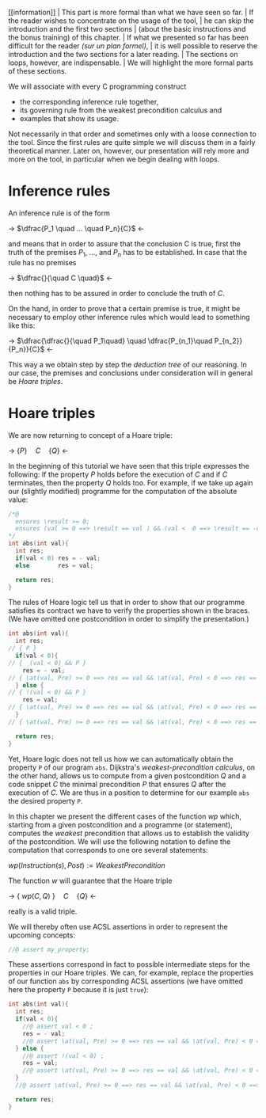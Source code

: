 [[information]]
| This part is more formal than what we have seen so far.
| If the reader wishes to concentrate on the usage of the tool,
| he can skip the introduction and the first two sections
| (about the basic instructions and the bonus training) of this chapter.
| If what we presented so far has been difficult for the reader *(sur un plan formel)*,
| it is well possible to reserve the introduction and the two sections for a later reading.
| The sections on loops, however, are indispensable.
| We will highlight the more formal parts of these sections.

We will associate with every C programming construct
- the corresponding inference rule together,
- its governing rule from the weakest precondition calculus and
- examples that show its usage.

Not necessarily in that order and sometimes only with a loose connection to the
tool. Since the first rules are quite simple we will discuss them in a fairly
theoretical manner.
Later on, however, our presentation will rely more and more on the tool,
in particular when we begin dealing with loops.

# Inference rules

An inference rule is of the form

-> $\dfrac{P_1 \quad ... \quad P_n}{C}$ <-

and means that in order to assure that the conclusion C is true, first the truth
of the premises $P_1$, ..., and $P_n$ has to be established.
In case that the rule has no premises

-> $\dfrac{}{\quad C \quad}$ <-

then nothing has to be assured in order to conclude the truth of $C$.

On the hand, in order to prove that a certain premise is true, it might be
necessary to employ other inference rules which would lead to something
like this:

-> $\dfrac{\dfrac{}{\quad P_1\quad} \quad \dfrac{P_{n_1}\quad P_{n_2}}{P_n}}{C}$ <-

This way a we obtain step by step the *deduction tree* of our reasoning.
In our case, the premises and conclusions under consideration will in general be
*Hoare triples*.


# Hoare triples

We are now returning to concept of a Hoare triple:

-> $\{ P \}\quad  C\quad \{ Q \}$ <-

In the beginning of this tutorial we have seen that this triple expresses
the following: If the property $P$ holds before the execution of $C$ and
if $C$ terminates, then the property $Q$ holds too.
For example, if we take up again our (slightly modified) programme for the
computation of the absolute value:

```c
/*@
  ensures \result >= 0;
  ensures (val >= 0 ==> \result == val ) && (val <  0 ==> \result == -val);
*/
int abs(int val){
  int res;
  if(val < 0) res = - val;
  else        res = val;

  return res;
}
```

The rules of Hoare logic tell us that in order to show that our programme
satisfies its contract we have to verify the properties shown in the braces.
(We have omitted one postcondition in order to simplify the presentation.)


```c
int abs(int val){
  int res;
// { P }
  if(val < 0){
// {  (val < 0) && P }
    res = - val;
// { \at(val, Pre) >= 0 ==> res == val && \at(val, Pre) < 0 ==> res == -val }
  } else {
// { !(val < 0) && P }
    res = val;
// { \at(val, Pre) >= 0 ==> res == val && \at(val, Pre) < 0 ==> res == -val }
  }
// { \at(val, Pre) >= 0 ==> res == val && \at(val, Pre) < 0 ==> res == -val }

  return res;
}
```

Yet, Hoare logic does not tell us how we can automatically obtain the property
`P` of our program `abs`.
Dijkstra's *weakest-precondition calculus*, on the other hand, allows us
to compute from a given postcondition $Q$ and a code snippet $C$ the
minimal precondition $P$ that ensures $Q$ after the execution of $C$.
We are thus in a position to determine for our example `abs` the desired
property `P`.

In this chapter we present the different cases of the function $wp$ which,
starting from a given postcondition and a programme (or statement),
computes the *weakest* precondition that allows us to establish the validity
of the postcondition.
We will use the following notation to define the computation that corresponds
to one ore several statements:

$wp(Instruction(s), Post) := WeakestPrecondition$

The function $w$ will guarantee that the Hoare triple

-> $\{\ wp(C,Q)\ \}\quad C\quad \{ Q \}$ <-

really is a valid triple.

We will thereby often use ACSL assertions in order to represent the upcoming
concepts:

```c
//@ assert my_property;
```

These assertions correspond in fact to possible intermediate steps for the
properties in our Hoare triples.
We can, for example, replace the properties of our function `abs`
by corresponding ACSL assertions (we have omitted here the property `P`
because it is just `true`):

```c
int abs(int val){
  int res;
  if(val < 0){
    //@ assert val < 0 ;
    res = - val;
    //@ assert \at(val, Pre) >= 0 ==> res == val && \at(val, Pre) < 0 ==> res == -val ;
  } else {
    //@ assert !(val < 0) ;
    res = val;
    //@ assert \at(val, Pre) >= 0 ==> res == val && \at(val, Pre) < 0 ==> res == -val ;
  }
  //@ assert \at(val, Pre) >= 0 ==> res == val && \at(val, Pre) < 0 ==> res == -val ;

  return res;
}
```
